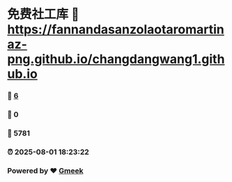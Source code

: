 # 免费社工库 :link: https://fannandasanzolaotaromartinaz-png.github.io/changdangwang1.github.io 
### :page_facing_up: [6](https://fannandasanzolaotaromartinaz-png.github.io/changdangwang1.github.io/tag.html) 
### :speech_balloon: 0 
### :hibiscus: 5781 
### :alarm_clock: 2025-08-01 18:23:22 
### Powered by :heart: [Gmeek](https://github.com/Meekdai/Gmeek)
